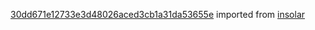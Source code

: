 [30dd671e12733e3d48026aced3cb1a31da53655e](https://github.com/insolar/insolar/commit/30dd671e12733e3d48026aced3cb1a31da53655e) imported from [insolar](https://github.com/insolar/insolar)
